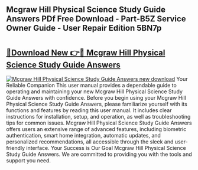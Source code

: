 ## Mcgraw Hill Physical Science Study Guide Answers PDf Free Download - Part-B5Z Service Owner Guide - User Repair Edition 5BN7p

# <h2><a href="http://bc84725.oget.top/?id=Mcgraw+Hill+Physical+Science+Study+Guide+Answers">🔗Download New 👉🔴 Mcgraw Hill Physical Science Study Guide Answers</a></h2>

[![Mcgraw Hill Physical Science Study Guide Answers new download](https://i.imgur.com/5g1atiW.png)](http://bc84725.oget.top/?id=Mcgraw+Hill+Physical+Science+Study+Guide+Answers)
Your Reliable Companion This user manual provides a dependable guide to operating and maintaining your new Mcgraw Hill Physical Science Study Guide Answers with confidence. Before you begin using your Mcgraw Hill Physical Science Study Guide Answers, please familiarize yourself with its functions and features by reading this user manual. It includes clear instructions for installation, setup, and operation, as well as troubleshooting tips for common issues. Mcgraw Hill Physical Science Study Guide Answers offers users an extensive range of advanced features, including biometric authentication, smart home integration, automatic updates, and personalized recommendations, all accessible through the sleek and user-friendly interface. Your Success is Our Goal Mcgraw Hill Physical Science Study Guide Answers. We are committed to providing you with the tools and support you need.
